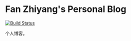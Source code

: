# Fan Zhiyang's Personal Blog

[![Build Status](https://www.travis-ci.org/rhatyang/blog.svg?branch=master)](https://www.travis-ci.org/rhatyang/blog)

个人博客。
